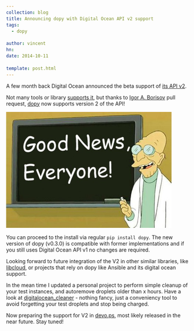 ```yaml
---
collection: blog
title: Announcing dopy with Digital Ocean API v2 support
tags:
  - dopy

author: vincent
hn:
date: 2014-10-11

template: post.html
---
```


A few month back Digital Ocean announced the beta support of [its API v2](https://www.digitalocean.com/company/blog/api-v2-enters-public-beta/).

Not many tools or library [supports it](https://www.digitalocean.com/community/questions/what-libraries-and-wrappers-are-there-for-digitalocean-s-apiv2), but thanks to [Igor A. Borisov](https://github.com/fizban79) pull request, [dopy](https://github.com/devo-ps/dopy) now supports version 2 of the API!

![Good news everyone!](/images/posts/good-news-everyone.jpg)

You can proceed to the install via regular `pip install dopy`. The new version of dopy (v0.3.0) is compatible with former implementations and if you still uses Digital Ocean API v1 no changes are required.

Looking forward to future integration of the V2 in other similar libraries, like [libcloud](https://libcloud.apache.org), or projects that rely on dopy like Ansible and its digital ocean support.

In the mean time I updated a personal project to perform simple cleanup of your test instances, and autoremove droplets older than x hours. Have a look at [digitalocean_cleaner](https://github.com/zbal/digitalocean_cleaner) - nothing fancy, just a conveniency tool to avoid forgetting your test droplets and stop being charged.

Now preparing the support for V2 in [devo.ps](http://devo.ps), most likely released in the near future. Stay tuned!